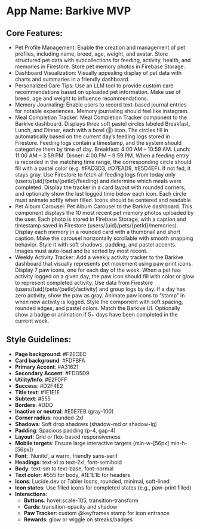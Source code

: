 # **App Name**: Barkive MVP

## Core Features:

- Pet Profile Management: Enable the creation and management of pet profiles, including name, breed, age, weight, and avatar. Store structured pet data with subcollections for feeding, activity, health, and memories in Firestore. Store pet memory photos in Firebase Storage.
- Dashboard Visualization: Visually appealing display of pet data with charts and summaries in a friendly dashboard.
- Personalized Care Tips: Use an LLM tool to provide custom care recommendations based on uploaded pet information. Make use of breed, age and weight to influence recommendations.
- Memory Journaling: Enable users to record text-based journal entries for notable experiences. Memory journaling should feel like instagram.
- Meal Completion Tracker: Meal Completion Tracker component to the Barkive dashboard. Displays three soft pastel circles labeled Breakfast, Lunch, and Dinner, each with a bowl (🥣) icon. The circles fill in automatically based on the current day’s feeding logs stored in Firestore. Feeding logs contain a timestamp, and the system should categorize them by time of day. Breakfast: 4:00 AM – 10:59 AM. Lunch: 11:00 AM – 3:59 PM. Dinner: 4:00 PM – 9:59 PM. When a feeding entry is recorded in the matching time range, the corresponding circle should fill with a pastel color (e.g. #FAD3D3, #D7EAD9, #E5D4EF). If not fed, it stays gray. Use Firestore to fetch all feeding logs from today only (users/{uid}/pets/{petId}/feeding) and determine which meals were completed. Display the tracker in a card layout with rounded corners, and optionally show the last logged time below each icon. Each circle must animate softly when filled. Icons should be centered and readable
- Pet Album Carousel: Pet Album Carousel to the Barkive dashboard. This component displays the 10 most recent pet memory photos uploaded by the user. Each photo is stored in Firebase Storage, with a caption and timestamp saved in Firestore (users/{uid}/pets/{petId}/memories). Display each memory in a rounded card with a thumbnail and short caption. Make the carousel horizontally scrollable with smooth snapping behavior. Style it with soft shadows, padding, and pastel accents. Images must auto-load and be sorted by most recent.
- Weekly Activity Tracker: Add a weekly activity tracker to the Barkive dashboard that visually represents pet movement using paw print icons. Display 7 paw icons, one for each day of the week. When a pet has activity logged on a given day, the paw icon should fill with color or glow to represent completed activity. Use data from Firestore (users/{uid}/pets/{petId}/activity) and group logs by day. If a day has zero activity, show the paw as gray. Animate paw icons to “stamp” in when new activity is logged. Style the component with soft spacing, rounded edges, and pastel colors. Match the Barkive UI. Optionally show a badge or animation if 5+ days have been completed in the current week.

## Style Guidelines:

- **Page background**: #F2ECEC
- **Card background**: #FDFBFA
- **Primary Accent**: #A31621
- **Secondary Accent**: #FDD5D9
- **Utility/Info**: #E2F0FF
- **Success**: #D2F4E2
- **Title text**: #1E1E1E
- **Subtext**: #555
- **Borders**: #DDD
- **Inactive or neutral**: #E5E7EB (gray-100)
- **Corner radius**: rounded-2xl
- **Shadows**: Soft drop shadows (shadow-md or shadow-lg)
- **Padding**: Spacious padding (p-4, gap-4)
- **Layout**: Grid or flex-based responsiveness
- **Mobile targets**: Ensure large interactive targets (min-w-[56px] min-h-[56px])
- **Font**: 'Nunito', a warm, friendly sans-serif
- **Headings**: text-xl to text-2xl, font-semibold
- **Body**: text-sm to text-base, font-normal
- **Text color**: #555 for body, #1E1E1E for headers
- **Icons**: Lucide.dev or Tabler Icons, rounded, minimal, soft-lined
- **Icon states**: Use filled icons for completed states (e.g., paw-print filled)
- **Interactions**:
    - **Buttons**: hover:scale-105, transition-transform
    - **Cards**: transition-opacity and shadow
    - **Paw Tracker**: custom @keyframes stamp for icon entrance
    - **Rewards**: glow or wiggle on streaks/badges
